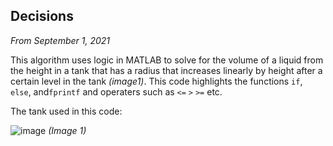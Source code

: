 ## Decisions

*From September 1, 2021*

This algorithm uses logic in MATLAB to solve for the volume of a liquid from the height in a tank that has a radius that increases linearly by height after a certain level in the tank *(image1)*. This code highlights the functions `if`, `else`, and`fprintf` and operaters such as `<=` `>` `>=` etc. 

The tank used in this code:

![image](https://user-images.githubusercontent.com/95257867/144133188-597ab912-c8ba-4e9b-9486-c394840697d7.png) *(Image 1)*
